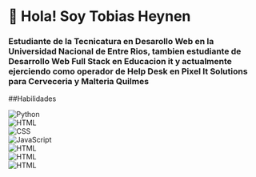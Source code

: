 # 👋 Hola! Soy Tobias Heynen
### Estudiante de la Tecnicatura en Desarollo Web en la Universidad Nacional de Entre Rios, tambien estudiante de Desarrollo Web Full Stack en Educacion it y actualmente ejerciendo como operador de Help Desk en Pixel It Solutions para Cerveceria y Malteria Quilmes

##Habilidades

![Python](https://img.shields.io/badge/HTML-3776AB?style=for-the-badge&logo=python&logoColor=white%labelColor=101010)</br>
![HTML](https://img.shields.io/badge/HTML-E34F26?style=for-the-badge&logo=html5&logoColor=white%labelColor=101010)</br>
![CSS](https://img.shields.io/badge/CSS-1572B6?style=for-the-badge&logo=css3&logoColor=white%labelColor=101010)</br>
![JavaScript](https://img.shields.io/badge/HTML-F7DF1E?style=for-the-badge&logo=JavaScript&logoColor=white%labelColor=101010)</br>
![HTML](https://img.shields.io/badge/HTML-FF6C00?style=for-the-badge&logo=html&logoColor=white%labelColor=101010)</br>
![HTML](https://img.shields.io/badge/HTML-FF6C00?style=for-the-badge&logo=html&logoColor=white%labelColor=101010)</br>
![HTML](https://img.shields.io/badge/HTML-FF6C00?style=for-the-badge&logo=html&logoColor=white%labelColor=101010)</br>

